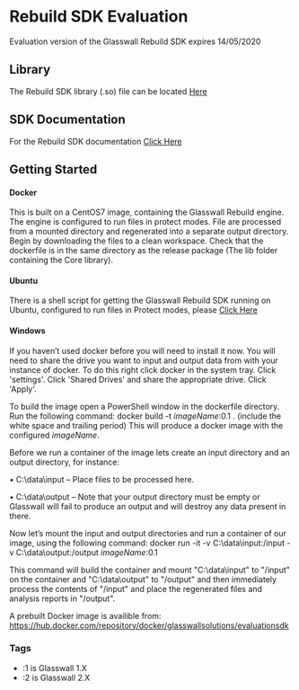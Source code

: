 # Rebuild SDK Evaluation

Evaluation version of the Glasswall Rebuild SDK expires 14/05/2020

## Library

The Rebuild SDK library (.so) file can be located [Here](https://github.com/filetrust/Glasswall-Rebuild-SDK-Evaluation/blob/master/Lib/libglasswall.classic.so)

## SDK Documentation

For the Rebuild SDK documentation [Click Here](https://github.com/filetrust/Glasswall-Rebuild-SDK-Evaluation/blob/master/sdk.documentation.pdf)

## Getting Started

#### Docker
This is built on a CentOS7 image, containing the Glasswall Rebuild engine. The engine is configured to run files in protect modes. File are processed from a mounted directory and regenerated into a separate output directory.
Begin by downloading the files to a clean workspace. Check that the dockerfile is in the same directory as the release package (The lib folder containing the Core library).

#### Ubuntu

There is a shell script for getting the Glasswall Rebuild SDK running on Ubuntu, configured to run files in Protect modes, please [Click Here](https://github.com/filetrust/Glasswall-Rebuild-SDK-Evaluation/blob/master/Getting-Started/Ubuntu_Classic.sh)

#### Windows

If you haven’t used docker before you will need to install it now. You will need to share the drive you want to input and output data from with your instance of docker. To do this right click docker in the system tray. Click 'settings'. Click 'Shared Drives' and share the appropriate drive. Click 'Apply'.

To build the image open a PowerShell window in the dockerfile directory. Run the following command:
docker build -t *imageName*:0.1 .     (include the white space and trailing period)
This will produce a docker image with the configured *imageName*.

Before we run a container of the image lets create an input directory and an output directory, for instance:

•	C:\data\input – Place files to be processed here.

•	C:\data\output – Note that your output directory must be empty or Glasswall will fail to produce an output and will destroy any data present in there.

Now let’s mount the input and output directories and run a container of our image, using the following command:
docker run -it -v C:\data\input:/input -v C:\data\output:/output *imageName*:0.1

This command will build the container and mount "C:\data\input" to "/input" on the container and "C:\data\output" to "/output" and then immediately process the contents of "/input" and place the regenerated files and analysis reports in "/output".

A prebuilt Docker image is availible from: https://hub.docker.com/repository/docker/glasswallsolutions/evaluationsdk

### Tags
- :1 is Glasswall 1.X 
- :2 is Glasswall 2.X
